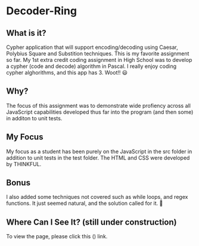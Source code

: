 # Decoder-Ring

## What is it?
Cypher application that will support encoding/decoding using Caesar, Polybius Square and Substition techniques.  This is my favorite assignment so far. My 1st extra credit coding assignment in High School was to develop a cypher (code and decode) algorithm in Pascal. I really enjoy coding cypher alghorithms, and this app has 3.  Woot!! 😃

## Why?
The focus of this assignment was to demonstrate wide profiency across all JavaScript capabilities developed thus far into the program (and then some) in additon to unit tests. 

## My Focus
My focus as a student has been purely on the JavaScript in the src folder in addition to unit tests in the test folder. The HTML and CSS were developed by THINKFUL. 

## Bonus
I also added some techniques not covered such as while loops, and regex functions. It just seemed natural, and the solution called for it. 🙂

## Where Can I See It? (still under construction)
To view the page, please click this () link.

